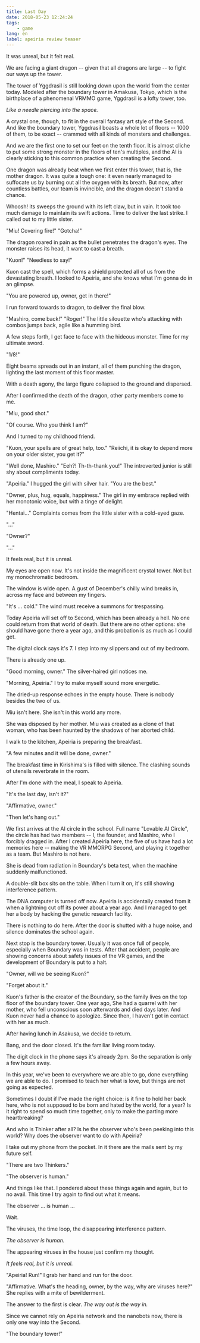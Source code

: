 ```yaml
---
title: Last Day
date: 2018-05-23 12:24:24
tags:
    - game
lang: en
label: apeiria review teaser
---
```


It was unreal, but it felt real.

We are facing a giant dragon -- given that all dragons are large -- to fight our ways up the tower.

The tower of Yggdrasil is still looking down upon the world from the center today.  Modeled after the boundary tower in Amakusa, Tokyo, which is the birthplace of a phenomenal VRMMO game, Yggdrasil is a lofty tower, too.

*Like a needle piercing into the space.*

 A crystal one, though, to fit in the overall fantasy art style of the Second. And like the boundary tower, Yggdrasil boasts a whole lot of floors -- 1000 of them, to be exact -- crammed with all kinds of monsters and challenges.

And we are the first one to set our feet on the tenth floor. It is almost cliche to put some strong monster in the floors of ten's multiples, and the AI is clearly sticking to this common practice when creating the Second.

One dragon was already beat when we first enter this tower, that is, the mother dragon. It was quite a tough one: it even nearly managed to suffocate us by burning out all the oxygen with its breath. But now, after countless battles, our team is invincible, and the dragon doesn't stand a chance.

Whoosh! its sweeps the ground with its left claw, but in vain. It took too much damage to maintain its swift actions. Time to deliver the last strike. I called out to my little sister.

"Miu! Covering fire!" "Gotcha!"

The dragon roared in pain as the bullet penetrates the dragon's eyes. The monster raises its head, it want to cast a breath.

"Kuon!" "Needless to say!"

Kuon cast the spell, which forms a shield protected all of us from the devastating breath. I looked to Apeiria, and she knows what I'm gonna do in an glimpse.

"You are powered up, owner, get in there!"

I run forward towards to dragon, to deliver the final blow.

"Mashiro, come back!" "Roger!" The little silouette who's attacking with combos jumps back, agile like a humming bird.

A few steps forth, I get face to face with the hideous monster. Time for my ultimate sword.

"1/8!"

Eight beams spreads out in an instant, all of them punching the dragon, lighting the last moment of this floor master.

With a death agony, the large figure collapsed to the ground and dispersed.

After I confirmed the death of the dragon, other party members come to me.

"Miu, good shot."

"Of course. Who you think I am?"

And I turned to my childhood friend.

"Kuon, your spells are of great help, too." "Reiichi, it is okay to depend more on your older sister, you get it?"

"Well done, Mashiro." "Eeh?! Th-th-thank you!" The introverted junior is still shy about compliments today.

"Apeiria." I hugged the girl with silver hair. "You are the best."

"Owner, plus, hug, equals, happiness." The girl in my embrace replied with her monotonic voice, but with a tinge of delight.

"Hentai..." Complaints comes from the little sister with a cold-eyed gaze.

"..."

"Owner?"

"..."

It feels real, but it is unreal.

My eyes are open now. It's not inside the magnificent crystal tower. Not but my monochromatic bedroom.

The window is wide open. A gust of December's chilly wind breaks in, across my face and between my fingers.

"It's ... cold." The wind must receive a summons for trespassing.

Today Apeiria will set off to Second, which has been already a hell. No one could return from that world of death. But there are no other options: she should have gone there a year ago, and this probation is as much as I could get.

The digital clock says it's 7. I step into my slippers and out of my bedroom.

There is already one up.

"Good morning, owner." The silver-haired girl notices me.

"Morning, Apeiria." I try to make myself sound more energetic.

The dried-up response echoes in the empty house. There is nobody besides the two of us.

Miu isn't here. She isn't in this world any more.

She was disposed by her mother. Miu was created as a clone of that woman, who has been haunted by the shadows of her aborted child.

I walk to the kitchen, Apeiria is preparing the breakfast.

"A few minutes and it will be done, owner."

The breakfast time in Kirishima's is filled with silence. The clashing sounds of utensils reverbrate in the room.

After I'm done with the meal, I speak to Apeiria.

"It's the last day, isn't it?" 

"Affirmative, owner."

"Then let's hang out."

We first arrives at the AI circle in the school. Full name "Lovable AI Circle", the circle has had two members -- I, the founder, and Mashiro, who I forcibly dragged in. After I created Apeiria here, the five of us have had a lot memories here -- making the VR MMORPG Second, and playing it together as a team. But Mashiro is not here.

She is dead from radiation in Boundary's beta test, when the machine suddenly malfunctioned.

A double-slit box sits on the table. When I turn it on, it's still showing interference pattern.

The DNA computer is turned off now. Apeiria is accidentally created from it when a lightning cut off its power about a year ago. And I managed to get her a body by hacking the genetic research facility.

There is nothing to do here. After the door is shutted with a huge noise, and silence dominates the school again.

Next stop is the boundary tower. Usually it was once full of people, especially when Boundary was in tests. After that accident, people are showing concerns about safety issues of the VR games, and the development of Boundary is put to a halt.

"Owner, will we be seeing Kuon?"

"Forget about it."

Kuon's father is the creator of the Boundary, so the family lives on the top floor of the boundary tower. One year ago, She had a quarrel with her mother, who fell unconscious soon afterwards and died days later. And Kuon never had a chance to apologize. Since then, I haven't got in contact with her as much.

After having lunch in Asakusa, we decide to return.

Bang, and the door closed. It's the familiar living room today.

The digit clock in the phone says it's already 2pm. So the separation is only a few hours away.

In this year, we've been to everywhere we are able to go, done everything we are able to do. I promised to teach her what is love, but things are not going as expected.

Sometimes I doubt if I've made the right choice: is it fine to hold her back here, who is not supposed to be born and hated by the world, for a year? Is it right to spend so much time together, only to make the parting more heartbreaking?

And who is Thinker after all? Is he the observer who's been peeking into this world? Why does the observer want to do with Apeiria?

I take out my phone from the pocket. In it there are the mails sent by my future self.

"There are two Thinkers."

"The observer is human."

And things like that. I pondered about these things again and again, but to no avail. This time I try again to find out what it means.

The observer ... is human ...

Wait.

The viruses, the time loop, the disappearing interference pattern.

*The observer is human.*

The appearing viruses in the house just confirm my thought.

*It feels real, but it is unreal.*

"Apeiria! Run!" I grab her hand and run for the door.

"Affirmative. What's the heading, owner, by the way, why are viruses here?" She replies with a mite of bewilderment.

The answer to the first is clear. *The way out is the way in.*

Since we cannot rely on Apeiria network and the nanobots now, there is only one way into the Second.

"The boundary tower!"
